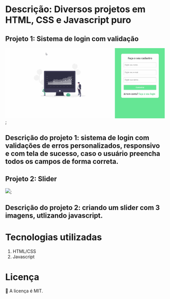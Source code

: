 # Descrição: Diversos projetos em HTML, CSS e Javascript puro

## Projeto 1: Sistema de login com validação

 ![](validacao_formulario/images/sist_login.gif);


## Descrição do projeto 1: sistema de login com validações de erros personalizados, responsivo e com tela de sucesso, caso o usuário preencha todos os campos de forma correta.

## Projeto 2: Slider

![](slider/images/slider.gif);

## Descrição do projeto 2: criando um slider com 3 imagens, utlizando javascript.

# Tecnologias utilizadas

1. HTML/CSS
2. Javascript

# Licença

📖 A licença é MIT.


